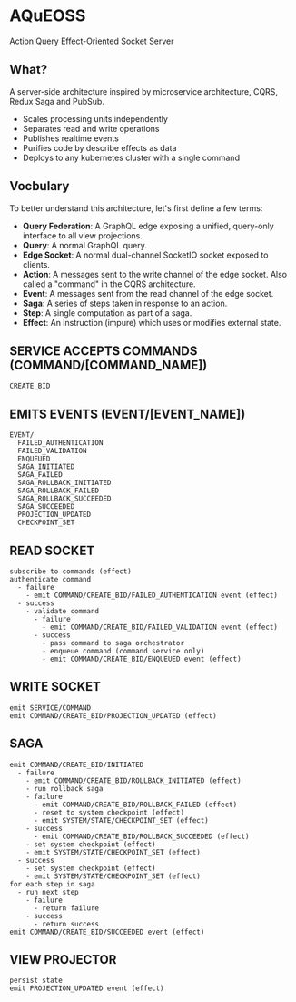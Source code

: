 # AQuEOSS
Action Query Effect-Oriented Socket Server

## What?

A server-side architecture inspired by microservice architecture, CQRS, Redux Saga and PubSub.

- Scales processing units independently
- Separates read and write operations
- Publishes realtime events
- Purifies code by describe effects as data
- Deploys to any kubernetes cluster with a single command

## Vocbulary

To better understand this architecture, let's first define a few terms:

- **Query Federation**: A GraphQL edge exposing a unified, query-only interface to all view projections.
- **Query**: A normal GraphQL query.
- **Edge Socket**: A normal dual-channel SocketIO socket exposed to clients.
- **Action**: A messages sent to the write channel of the edge socket. Also called a "command" in the CQRS architecture.
- **Event**: A messages sent from the read channel of the edge socket.
- **Saga**: A series of steps taken in response to an action.
- **Step**: A single computation as part of a saga.
- **Effect**: An instruction (impure) which uses or modifies external state.

SERVICE
  ACCEPTS COMMANDS (COMMAND/[COMMAND_NAME])
  -----------------------------------------------------------
    CREATE_BID

  EMITS EVENTS (EVENT/[EVENT_NAME])
  -----------------------------------------------------------
    EVENT/
      FAILED_AUTHENTICATION
      FAILED_VALIDATION
      ENQUEUED
      SAGA_INITIATED
      SAGA_FAILED
      SAGA_ROLLBACK_INITIATED
      SAGA_ROLLBACK_FAILED
      SAGA_ROLLBACK_SUCCEEDED
      SAGA_SUCCEEDED
      PROJECTION_UPDATED
      CHECKPOINT_SET

  READ SOCKET
  -----------------------------------------------------------
    subscribe to commands (effect)
    authenticate command
      - failure
        - emit COMMAND/CREATE_BID/FAILED_AUTHENTICATION event (effect)
      - success
        - validate command
          - failure
            - emit COMMAND/CREATE_BID/FAILED_VALIDATION event (effect)
          - success
            - pass command to saga orchestrator
            - enqueue command (command service only)
            - emit COMMAND/CREATE_BID/ENQUEUED event (effect)

  WRITE SOCKET
  -----------------------------------------------------------
    emit SERVICE/COMMAND
    emit COMMAND/CREATE_BID/PROJECTION_UPDATED (effect)

  SAGA
  -----------------------------------------------------------
    emit COMMAND/CREATE_BID/INITIATED
      - failure
        - emit COMMAND/CREATE_BID/ROLLBACK_INITIATED (effect)
        - run rollback saga
        - failure
          - emit COMMAND/CREATE_BID/ROLLBACK_FAILED (effect)
          - reset to system checkpoint (effect)
          - emit SYSTEM/STATE/CHECKPOINT_SET (effect)
        - success
          - emit COMMAND/CREATE_BID/ROLLBACK_SUCCEEDED (effect)
        - set system checkpoint (effect)
        - emit SYSTEM/STATE/CHECKPOINT_SET (effect)
      - success
        - set system checkpoint (effect)
        - emit SYSTEM/STATE/CHECKPOINT_SET (effect)
    for each step in saga
      - run next step
        - failure
          - return failure
        - success
          - return success
    emit COMMAND/CREATE_BID/SUCCEEDED event (effect)

  VIEW PROJECTOR
  -----------------------------------------------------------
    persist state
    emit PROJECTION_UPDATED event (effect)

